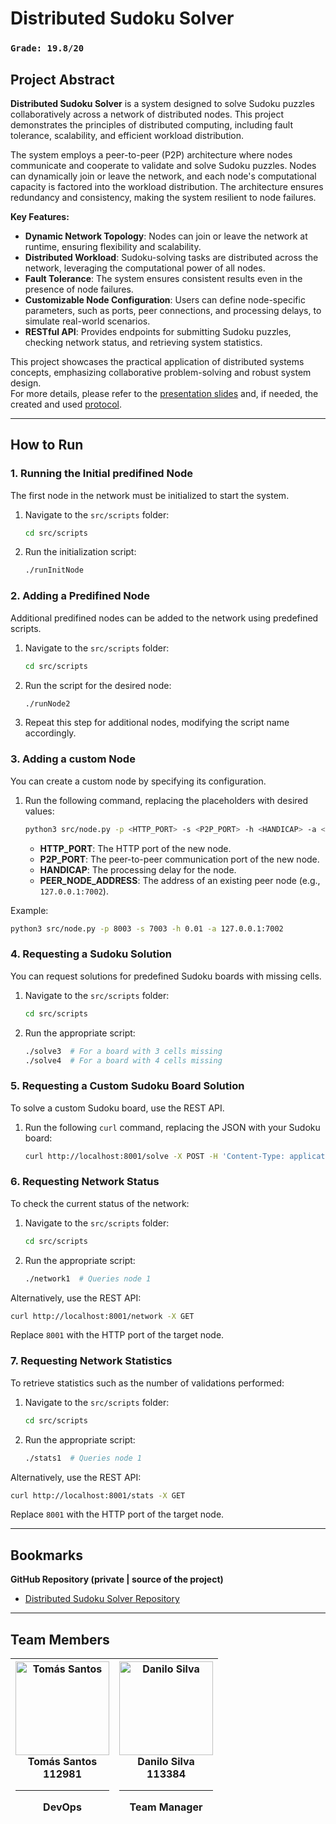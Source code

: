 # Distributed Sudoku Solver

### `Grade: 19.8/20`

## Project Abstract  

**Distributed Sudoku Solver** is a system designed to solve Sudoku puzzles collaboratively across a network of distributed nodes. This project demonstrates the principles of distributed computing, including fault tolerance, scalability, and efficient workload distribution.  

The system employs a peer-to-peer (P2P) architecture where nodes communicate and cooperate to validate and solve Sudoku puzzles. Nodes can dynamically join or leave the network, and each node's computational capacity is factored into the workload distribution. The architecture ensures redundancy and consistency, making the system resilient to node failures.  

**Key Features:**  
- **Dynamic Network Topology**: Nodes can join or leave the network at runtime, ensuring flexibility and scalability.  
- **Distributed Workload**: Sudoku-solving tasks are distributed across the network, leveraging the computational power of all nodes.  
- **Fault Tolerance**: The system ensures consistent results even in the presence of node failures.  
- **Customizable Node Configuration**: Users can define node-specific parameters, such as ports, peer connections, and processing delays, to simulate real-world scenarios.  
- **RESTful API**: Provides endpoints for submitting Sudoku puzzles, checking network status, and retrieving system statistics.  

This project showcases the practical application of distributed systems concepts, emphasizing collaborative problem-solving and robust system design.  
For more details, please refer to the [presentation slides](docs/presentation.pdf) and, if needed, the created and used [protocol](docs/protocol.pdf).

---

## How to Run  

### 1. Running the Initial predifined Node  
The first node in the network must be initialized to start the system.  

1. Navigate to the `src/scripts` folder:  
   ```bash
   cd src/scripts
   ```  
2. Run the initialization script:  
   ```bash
   ./runInitNode
   ```  

### 2. Adding a Predifined Node  
Additional predifined nodes can be added to the network using predefined scripts.  

1. Navigate to the `src/scripts` folder:  
   ```bash
   cd src/scripts
   ```  
2. Run the script for the desired node:  
   ```bash
   ./runNode2
   ```  
3. Repeat this step for additional nodes, modifying the script name accordingly.  

### 3. Adding a custom Node  
You can create a custom node by specifying its configuration.  

1. Run the following command, replacing the placeholders with desired values:  
   ```bash
   python3 src/node.py -p <HTTP_PORT> -s <P2P_PORT> -h <HANDICAP> -a <PEER_NODE_ADDRESS>
   ```  
   - **HTTP_PORT**: The HTTP port of the new node.  
   - **P2P_PORT**: The peer-to-peer communication port of the new node.  
   - **HANDICAP**: The processing delay for the node.  
   - **PEER_NODE_ADDRESS**: The address of an existing peer node (e.g., `127.0.0.1:7002`).  

Example:  
   ```bash
   python3 src/node.py -p 8003 -s 7003 -h 0.01 -a 127.0.0.1:7002
   ```  

### 4. Requesting a Sudoku Solution  
You can request solutions for predefined Sudoku boards with missing cells.  

1. Navigate to the `src/scripts` folder:  
   ```bash
   cd src/scripts
   ```  
2. Run the appropriate script:  
   ```bash
   ./solve3  # For a board with 3 cells missing
   ./solve4  # For a board with 4 cells missing
   ```  

### 5. Requesting a Custom Sudoku Board Solution  
To solve a custom Sudoku board, use the REST API.  

1. Run the following `curl` command, replacing the JSON with your Sudoku board:  
   ```bash
   curl http://localhost:8001/solve -X POST -H 'Content-Type: application/json' -d '{"sudoku":[[6, 9, 5, 2, 8, 7, 0, 3, 1], [4, 7, 8, 5, 1, 3, 9, 2, 6], [2, 1, 3, 6, 9, 4, 8, 5, 7], [9, 3, 7, 8, 2, 6, 5, 1, 4], [8, 6, 1, 9, 0, 5, 2, 7, 3], [5, 4, 2, 7, 3, 1, 6, 8, 9], [7, 8, 9, 1, 6, 2, 3, 4, 5], [3, 5, 6, 4, 7, 8, 1, 9, 0], [1, 2, 4, 3, 5, 9, 7, 6, 8]]}'
   ```  

### 6. Requesting Network Status  
To check the current status of the network:  

1. Navigate to the `src/scripts` folder:  
   ```bash
   cd src/scripts
   ```  
2. Run the appropriate script:  
   ```bash
   ./network1  # Queries node 1
   ```  

Alternatively, use the REST API:  
   ```bash
   curl http://localhost:8001/network -X GET
   ```  
Replace `8001` with the HTTP port of the target node.

### 7. Requesting Network Statistics  
To retrieve statistics such as the number of validations performed:  

1. Navigate to the `src/scripts` folder:  
   ```bash
   cd src/scripts
   ```  
2. Run the appropriate script:  
   ```bash
   ./stats1  # Queries node 1
   ```  

Alternatively, use the REST API:  
   ```bash
   curl http://localhost:8001/stats -X GET
   ```  
Replace `8001` with the HTTP port of the target node.

---  

## Bookmarks

**GitHub Repository (private | source of the project)**

- [Distributed Sudoku Solver Repository](https://github.com/detiuaveiro/cd2024_proj_-112981_113384)

---

## Team Members

| <div align="center"><a href="https://github.com/tomasf18"><img src="https://avatars.githubusercontent.com/u/122024767?v=4" width="150px;" alt="Tomás Santos"/></a><br/><strong>Tomás Santos</strong><br/>112981<br/><hr/>DevOps</div> | <div align="center"><a href="https://github.com/DaniloMicael"><img src="https://avatars.githubusercontent.com/u/115811245?v=4" width="150px;" alt="Danilo Silva"/></a><br/><strong>Danilo Silva</strong><br/>113384<br/><hr/>Team Manager</div> |
| --- | --- | 